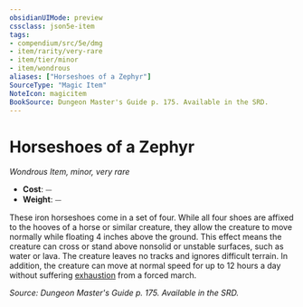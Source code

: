 ```yaml
---
obsidianUIMode: preview
cssclass: json5e-item
tags:
- compendium/src/5e/dmg
- item/rarity/very-rare
- item/tier/minor
- item/wondrous
aliases: ["Horseshoes of a Zephyr"]
SourceType: "Magic Item"
NoteIcon: magicitem
BookSource: Dungeon Master's Guide p. 175. Available in the SRD.
---
```

# Horseshoes of a Zephyr
*Wondrous Item, minor, very rare*  

- **Cost**: ⏤
- **Weight**: ⏤

These iron horseshoes come in a set of four. While all four shoes are affixed to the hooves of a horse or similar creature, they allow the creature to move normally while floating 4 inches above the ground. This effect means the creature can cross or stand above nonsolid or unstable surfaces, such as water or lava. The creature leaves no tracks and ignores difficult terrain. In addition, the creature can move at normal speed for up to 12 hours a day without suffering [exhaustion](/2-Mechanics/CLI/rules/conditions.md#exhaustion) from a forced march.

*Source: Dungeon Master's Guide p. 175. Available in the SRD.*